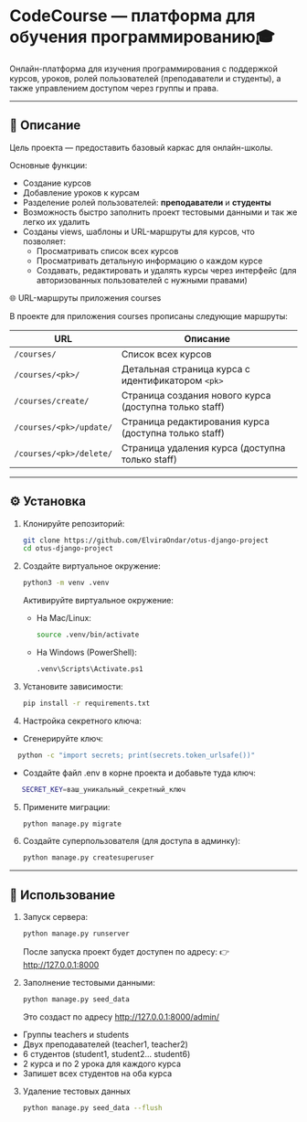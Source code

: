 # CodeCourse — платформа для обучения программированию🎓  

Онлайн-платформа для изучения программирования с поддержкой курсов, уроков, 
ролей пользователей (преподаватели и студенты), а также управлением доступом через группы и права.

---

## 📌 Описание  
Цель проекта — предоставить базовый каркас для онлайн-школы.  

Основные функции:  
- Создание курсов
- Добавление уроков к курсам
- Разделение ролей пользователей: **преподаватели** и **студенты**
- Возможность быстро заполнить проект тестовыми данными и так же легко их удалить
- Созданы views, шаблоны и URL-маршруты для курсов, что позволяет:
  - Просматривать список всех курсов 
  - Просматривать детальную информацию о каждом курсе 
  - Создавать, редактировать и удалять курсы через интерфейс (для авторизованных пользователей с нужными правами)

🌐 URL-маршруты приложения courses

В проекте для приложения courses прописаны следующие маршруты:

| URL                     | Описание                                                                                |
| ----------------------- | --------------------------------------------------------------------------------------- |
| `/courses/`             | Список всех курсов                                                                      |
| `/courses/<pk>/`        | Детальная страница курса с идентификатором `<pk>`                                       |
| `/courses/create/`      | Страница создания нового курса (доступна только staff) |
| `/courses/<pk>/update/` | Страница редактирования курса (доступна только staff) |
| `/courses/<pk>/delete/` | Страница удаления курса (доступна только staff)       |

---

## ⚙️ Установка  
1. Клонируйте репозиторий:  
   ```bash
   git clone https://github.com/ElviraOndar/otus-django-project
   cd otus-django-project
   ```
   
2. Создайте виртуальное окружение:
   ```bash
   python3 -m venv .venv
   ```
   Активируйте виртуальное окружение:

   - На Mac/Linux:
      ```bash
      source .venv/bin/activate
      ```
   - На Windows (PowerShell):
      ```bash
      .venv\Scripts\Activate.ps1
      ```

3. Установите зависимости:  
   ```bash
   pip install -r requirements.txt
   ```
4. Настройка секретного ключа:

- Сгенерируйте ключ:
 ```bash
   python -c "import secrets; print(secrets.token_urlsafe())"
   ```
- Создайте файл .env в корне проекта и добавьте туда ключ:
```bash
   SECRET_KEY=ваш_уникальный_секретный_ключ
   ```

5. Примените миграции:  
   ```bash
   python manage.py migrate
   ```
6. Создайте суперпользователя (для доступа в админку):  
   ```bash
   python manage.py createsuperuser
   ```
   
---

## 🚀 Использование

1. Запуск сервера:  
   ```bash
   python manage.py runserver
   ```
   После запуска проект будет доступен по адресу:
👉 http://127.0.0.1:8000

2. Заполнение тестовыми данными:  
   ```bash
   python manage.py seed_data
   ```
   Это создаст по адресу http://127.0.0.1:8000/admin/
- Группы teachers и students
- Двух преподавателей (teacher1, teacher2)
- 6 студентов (student1, student2... student6)
- 2 курса и по 2 урока для каждого курса
- Запишет всех студентов на оба курса

3. Удаление тестовых данных
   ```bash
   python manage.py seed_data --flush
   ```

